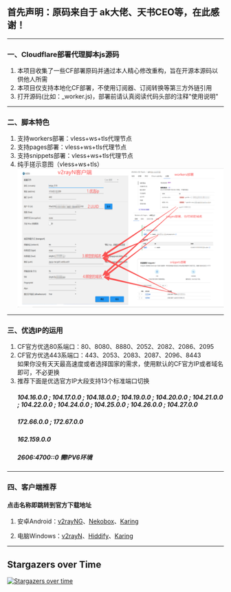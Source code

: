 ## 首先声明：原码来自于 ak大佬、天书CEO等，在此感谢！
 -------------------------------------------------------------
### 一、Cloudflare部署代理脚本js源码

1. 本项目收集了一些CF部署原码并通过本人精心修改重构，旨在开源本源码以供他人所需
2. 本项目仅支持本地化CF部署，不使用订阅器、订阅转换等第三方外链引用
3. 打开源码(比如：_worker.js)，部署前请认真阅读代码头部的注释"使用说明"
 -------------------------------------------------------------
### 二、脚本特色
1. 支持workers部署：vless+ws+tls代理节点
2. 支持pages部署：vless+ws+tls代理节点
3. 支持snippets部署：vless+ws+tls代理节点
4. 纯手搓示意图（vless+ws+tls）<br>
   ![这是图片](/image/手搓.png "vless")<br>
 -------------------------------------------------------------
### 三、优选IP的运用
1. CF官方优选80系端口：80、8080、8880、2052、2082、2086、2095
2. CF官方优选443系端口：443、2053、2083、2087、2096、8443 <br>
   如果你没有天天最高速度或者选择国家的需求，使用默认的CF官方IP或者域名即可，不必更换
3. 推荐下面是优选官方IP大段支持13个标准端口切换 
   ##### 104.16.0.0 ; 104.17.0.0 ; 104.18.0.0 ; 104.19.0.0 ; 104.20.0.0 ; 104.21.0.0 ; 104.22.0.0 ; 104.24.0.0 ; 104.25.0.0 ; 104.26.0.0 ; 104.27.0.0
   ##### 172.66.0.0 ; 172.67.0.0
   ##### 162.159.0.0
   ##### 2606:4700::0 需IPV6环境
 -------------------------------------------------------------
### 四、客户端推荐
#### 点击名称即跳转到官方下载地址
1. 安卓Android：[v2rayNG](https://github.com/2dust/v2rayNG/tags)、[Nekobox](https://github.com/starifly/NekoBoxForAndroid/releases)、[Karing](https://github.com/KaringX/karing/tags) <br>

2. 电脑Windows：[v2rayN](https://github.com/2dust/v2rayN/tags)、[Hiddify](https://github.com/hiddify/hiddify-next/tags)、[Karing](https://github.com/KaringX/karing/tags)
-------------------------------------------------------------
## Stargazers over Time
[![Stargazers over time](https://starchart.cc/duquancai/cf-vless-st.svg?variant=adaptive)](https://starchart.cc/duquancai/cf-vless-st)
